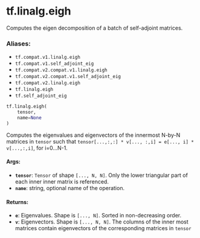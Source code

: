 <div itemscope itemtype="http://developers.google.com/ReferenceObject">
<meta itemprop="name" content="tf.linalg.eigh" />
<meta itemprop="path" content="Stable" />
</div>

# tf.linalg.eigh

Computes the eigen decomposition of a batch of self-adjoint matrices.

### Aliases:

* `tf.compat.v1.linalg.eigh`
* `tf.compat.v1.self_adjoint_eig`
* `tf.compat.v2.compat.v1.linalg.eigh`
* `tf.compat.v2.compat.v1.self_adjoint_eig`
* `tf.compat.v2.linalg.eigh`
* `tf.linalg.eigh`
* `tf.self_adjoint_eig`

``` python
tf.linalg.eigh(
    tensor,
    name=None
)
```

<!-- Placeholder for "Used in" -->

Computes the eigenvalues and eigenvectors of the innermost N-by-N matrices
in `tensor` such that
`tensor[...,:,:] * v[..., :,i] = e[..., i] * v[...,:,i]`, for i=0...N-1.

#### Args:


* <b>`tensor`</b>: `Tensor` of shape `[..., N, N]`. Only the lower triangular part of
  each inner inner matrix is referenced.
* <b>`name`</b>: string, optional name of the operation.


#### Returns:


* <b>`e`</b>: Eigenvalues. Shape is `[..., N]`. Sorted in non-decreasing order.
* <b>`v`</b>: Eigenvectors. Shape is `[..., N, N]`. The columns of the inner most
  matrices contain eigenvectors of the corresponding matrices in `tensor`